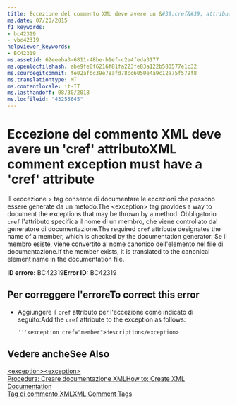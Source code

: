 ```yaml
---
title: Eccezione del commento XML deve avere un &#39;cref&#39; attributo
ms.date: 07/20/2015
f1_keywords:
- bc42319
- vbc42319
helpviewer_keywords:
- BC42319
ms.assetid: 62eeeba3-6811-48be-b1ef-c2e4feda3177
ms.openlocfilehash: abe9fe0f6216f81fa223fe83a122b580577e1c32
ms.sourcegitcommit: fe02afbc39e78afd78cc6050e4a9c12a75f579f8
ms.translationtype: MT
ms.contentlocale: it-IT
ms.lasthandoff: 08/30/2018
ms.locfileid: "43255645"
---
```

# <a name="xml-comment-exception-must-have-a-39cref39-attribute"></a><span data-ttu-id="2151b-102">Eccezione del commento XML deve avere un &#39;cref&#39; attributo</span><span class="sxs-lookup"><span data-stu-id="2151b-102">XML comment exception must have a &#39;cref&#39; attribute</span></span>
<span data-ttu-id="2151b-103">Il \<eccezione > tag consente di documentare le eccezioni che possono essere generate da un metodo.</span><span class="sxs-lookup"><span data-stu-id="2151b-103">The \<exception> tag provides a way to document the exceptions that may be thrown by a method.</span></span> <span data-ttu-id="2151b-104">Obbligatorio `cref` l'attributo specifica il nome di un membro, che viene controllato dal generatore di documentazione.</span><span class="sxs-lookup"><span data-stu-id="2151b-104">The required `cref` attribute designates the name of a member, which is checked by the documentation generator.</span></span> <span data-ttu-id="2151b-105">Se il membro esiste, viene convertito al nome canonico dell'elemento nel file di documentazione.</span><span class="sxs-lookup"><span data-stu-id="2151b-105">If the member exists, it is translated to the canonical element name in the documentation file.</span></span>  
  
 <span data-ttu-id="2151b-106">**ID errore:** BC42319</span><span class="sxs-lookup"><span data-stu-id="2151b-106">**Error ID:** BC42319</span></span>  
  
## <a name="to-correct-this-error"></a><span data-ttu-id="2151b-107">Per correggere l'errore</span><span class="sxs-lookup"><span data-stu-id="2151b-107">To correct this error</span></span>  
  
-   <span data-ttu-id="2151b-108">Aggiungere il `cref` attributo per l'eccezione come indicato di seguito:</span><span class="sxs-lookup"><span data-stu-id="2151b-108">Add the `cref` attribute to the exception as follows:</span></span>  
  
    ```  
    '''<exception cref="member">description</exception>  
    ```  
  
## <a name="see-also"></a><span data-ttu-id="2151b-109">Vedere anche</span><span class="sxs-lookup"><span data-stu-id="2151b-109">See Also</span></span>  
 [<span data-ttu-id="2151b-110">\<exception></span><span class="sxs-lookup"><span data-stu-id="2151b-110">\<exception></span></span>](../../../visual-basic/language-reference/xmldoc/exception.md)  
 [<span data-ttu-id="2151b-111">Procedura: Creare documentazione XML</span><span class="sxs-lookup"><span data-stu-id="2151b-111">How to: Create XML Documentation</span></span>](../../../visual-basic/programming-guide/program-structure/how-to-create-xml-documentation.md)  
 [<span data-ttu-id="2151b-112">Tag di commento XML</span><span class="sxs-lookup"><span data-stu-id="2151b-112">XML Comment Tags</span></span>](../../../visual-basic/language-reference/xmldoc/index.md)
